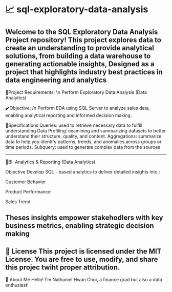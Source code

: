 # 📈 sql-exploratory-data-analysis
Welcome to the SQL Exploratory Data Analysis Project repository! This project explores data  to create an understanding to provide analytical solutions, from building a data warehouse to generating actionable insights, Designed as a project that highlights industry best practices in data engineering and analytics
-
📝Project Requirements: \n
Perform Exploratory Data Analysis (Data Analytics) 

✔️Objective: /n
Perform EDA using SQL Server to analyze sales data, enabling analytical reporting and informed decision making.

🧮Specifications
Queries: used to retrieve necessary data to fulfill understanding
Data Profiling: examining and summarizing datasets to better understand their structure, quality, and content.
Aggregations: summarize data to help you identify patterns, trends, and anomalies across groups or time periods.
Subquery: used to generate complex data from the sources 

----
🎯BI: Analytics & Reporting (Data Analytics) 

Objective
Develop SQL - based analytics to deliver detailed insights into :

Customer Behavior

Product Performance

Sales Trend

Theses insights empower stakehodlers with key business metrics, enabling strategic decision making
-
🚧 License
This project is licensed under the MIT License. You are free to use, modify, and share this projec twiht proper attribution.
-
🎁 About Me
Hello! I'm Nathaniel Hwan Choi, a finance grad but also a data enthusiast!
